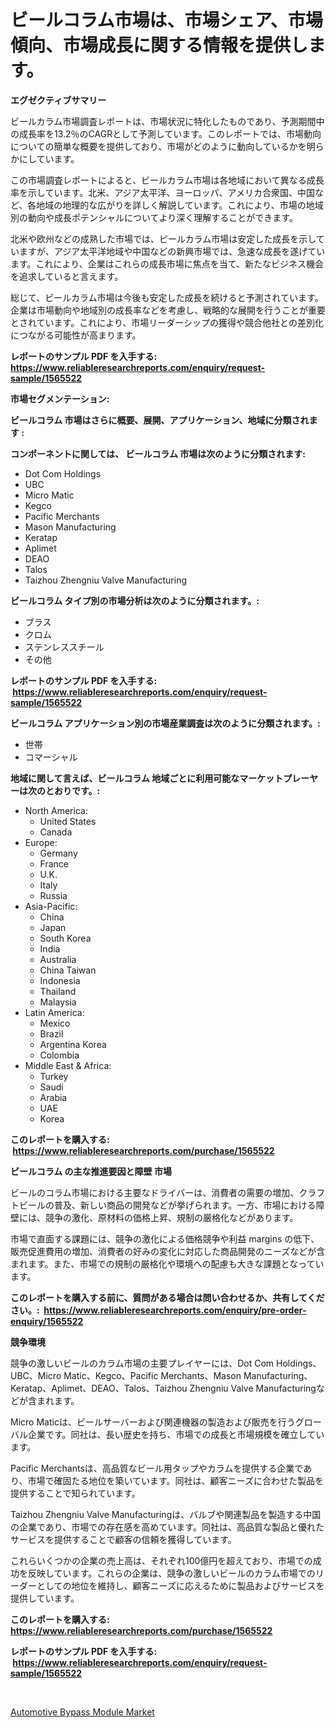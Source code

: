 <p><h1>ビールコラム市場は、市場シェア、市場傾向、市場成長に関する情報を提供します。</h1></p><p><strong>エグゼクティブサマリー</strong></p>
<p><p>ビールカラム市場調査レポートは、市場状況に特化したものであり、予測期間中の成長率を13.2％のCAGRとして予測しています。このレポートでは、市場動向についての簡単な概要を提供しており、市場がどのように動向しているかを明らかにしています。</p><p>この市場調査レポートによると、ビールカラム市場は各地域において異なる成長率を示しています。北米、アジア太平洋、ヨーロッパ、アメリカ合衆国、中国など、各地域の地理的な広がりを詳しく解説しています。これにより、市場の地域別の動向や成長ポテンシャルについてより深く理解することができます。</p><p>北米や欧州などの成熟した市場では、ビールカラム市場は安定した成長を示していますが、アジア太平洋地域や中国などの新興市場では、急速な成長を遂げています。これにより、企業はこれらの成長市場に焦点を当て、新たなビジネス機会を追求していると言えます。</p><p>総じて、ビールカラム市場は今後も安定した成長を続けると予測されています。企業は市場動向や地域別の成長率などを考慮し、戦略的な展開を行うことが重要とされています。これにより、市場リーダーシップの獲得や競合他社との差別化につながる可能性が高まります。</p></p>
<p><strong>レポートのサンプル PDF を入手する: <a href="https://www.reliableresearchreports.com/enquiry/request-sample/1565522">https://www.reliableresearchreports.com/enquiry/request-sample/1565522</a></strong></p>
<p><strong>市場セグメンテーション:</strong></p>
<p><strong> ビールコラム 市場はさらに概要、展開、アプリケーション、地域に分類されます :</strong></p>
<p><strong>コンポーネントに関しては、 ビールコラム 市場は次のように分類されます: &nbsp;</strong></p>
<p><ul><li>Dot Com Holdings</li><li>UBC</li><li>Micro Matic</li><li>Kegco</li><li>Pacific Merchants</li><li>Mason Manufacturing</li><li>Keratap</li><li>Aplimet</li><li>DEAO</li><li>Talos</li><li>Taizhou Zhengniu Valve Manufacturing</li></ul></p>
<p><strong> ビールコラム タイプ別の市場分析は次のように分類されます。:</strong></p>
<p><ul><li>ブラス</li><li>クロム</li><li>ステンレススチール</li><li>その他</li></ul></p>
<p><strong>レポートのサンプル PDF を入手する: &nbsp;<a href="https://www.reliableresearchreports.com/enquiry/request-sample/1565522">https://www.reliableresearchreports.com/enquiry/request-sample/1565522</a></strong></p>
<p><strong> ビールコラム アプリケーション別の市場産業調査は次のように分類されます。:</strong></p>
<p><ul><li>世帯</li><li>コマーシャル</li></ul></p>
<p><strong>地域に関して言えば、ビールコラム 地域ごとに利用可能なマーケットプレーヤーは次のとおりです。:</strong></p>
<p><ul>
    <li>
        North America:
        <ul>
            <li>United States</li>
            <li>Canada</li>
        </ul>
    </li>
    <li>
        Europe:
        <ul>
            <li>Germany</li>
            <li>France</li>
            <li>U.K.</li>
            <li>Italy</li>
            <li>Russia</li>
        </ul>
    </li>
    <li>
        Asia-Pacific:
        <ul>
            <li>China</li>
            <li>Japan</li>
            <li>South Korea</li>
            <li>India</li>
            <li>Australia</li>
            <li>China Taiwan</li>
            <li>Indonesia</li>
            <li>Thailand</li>
            <li>Malaysia</li>
        </ul>
    </li>
    <li>
        Latin America:
        <ul>
            <li>Mexico</li>
            <li>Brazil</li>
            <li>Argentina Korea</li>
            <li>Colombia</li>
        </ul>
    </li>
    <li>
        Middle East & Africa:
        <ul>
            <li>Turkey</li>
            <li>Saudi</li>
            <li>Arabia</li>
            <li>UAE</li>
            <li>Korea</li>
        </ul>
    </li>
    </ul></p>
<p><strong>このレポートを購入する: &nbsp;<a href="https://www.reliableresearchreports.com/purchase/1565522">https://www.reliableresearchreports.com/purchase/1565522</a></strong></p>
<p><strong>ビールコラム の主な推進要因と障壁 市場</strong></p>
<p><p>ビールのコラム市場における主要なドライバーは、消費者の需要の増加、クラフトビールの普及、新しい商品の開発などが挙げられます。一方、市場における障壁には、競争の激化、原材料の価格上昇、規制の厳格化などがあります。</p><p>市場で直面する課題には、競争の激化による価格競争や利益 margins の低下、販売促進費用の増加、消費者の好みの変化に対応した商品開発のニーズなどが含まれます。また、市場での規制の厳格化や環境への配慮も大きな課題となっています。</p></p>
<p><strong>このレポートを購入する前に、質問がある場合は問い合わせるか、共有してください。:&nbsp; <a href="https://www.reliableresearchreports.com/enquiry/pre-order-enquiry/1565522">https://www.reliableresearchreports.com/enquiry/pre-order-enquiry/1565522</a></strong></p>
<p><strong>競争環境</strong></p>
<p><p>競争の激しいビールのカラム市場の主要プレイヤーには、Dot Com Holdings、UBC、Micro Matic、Kegco、Pacific Merchants、Mason Manufacturing、Keratap、Aplimet、DEAO、Talos、Taizhou Zhengniu Valve Manufacturingなどが含まれます。</p><p>Micro Maticは、ビールサーバーおよび関連機器の製造および販売を行うグローバル企業です。同社は、長い歴史を持ち、市場での成長と市場規模を確立しています。 </p><p>Pacific Merchantsは、高品質なビール用タップやカラムを提供する企業であり、市場で確固たる地位を築いています。同社は、顧客ニーズに合わせた製品を提供することで知られています。</p><p>Taizhou Zhengniu Valve Manufacturingは、バルブや関連製品を製造する中国の企業であり、市場での存在感を高めています。同社は、高品質な製品と優れたサービスを提供することで顧客の信頼を獲得しています。</p><p>これらいくつかの企業の売上高は、それぞれ100億円を超えており、市場での成功を反映しています。これらの企業は、競争の激しいビールのカラム市場でのリーダーとしての地位を維持し、顧客ニーズに応えるために製品およびサービスを提供しています。</p></p>
<p><strong>このレポートを購入する: &nbsp; <a href="https://www.reliableresearchreports.com/purchase/1565522">https://www.reliableresearchreports.com/purchase/1565522</a></strong></p>
<p><strong>レポートのサンプル PDF を入手する: &nbsp;<a href="https://www.reliableresearchreports.com/enquiry/request-sample/1565522">https://www.reliableresearchreports.com/enquiry/request-sample/1565522</a></strong><strong></strong></p>
<p>&nbsp;</p>
<p><p><a href="https://artistic-helicopter-ca9.notion.site/Automotive-Bypass-Module-Market-Research-Report-Forecasted-for-Period-from-2024-2031-by-Market-Ty-1b321be14da0456a81286b0332f8f408">Automotive Bypass Module Market</a></p></p>